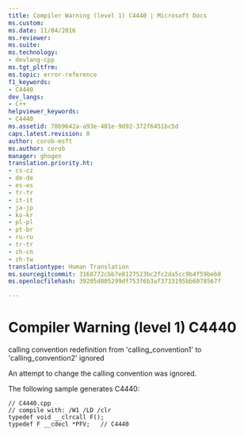 ```yaml
---
title: Compiler Warning (level 1) C4440 | Microsoft Docs
ms.custom: 
ms.date: 11/04/2016
ms.reviewer: 
ms.suite: 
ms.technology:
- devlang-cpp
ms.tgt_pltfrm: 
ms.topic: error-reference
f1_keywords:
- C4440
dev_langs:
- C++
helpviewer_keywords:
- C4440
ms.assetid: 78b9642a-a93e-401e-9d92-372f6451bc5d
caps.latest.revision: 8
author: corob-msft
ms.author: corob
manager: ghogen
translation.priority.ht:
- cs-cz
- de-de
- es-es
- fr-fr
- it-it
- ja-jp
- ko-kr
- pl-pl
- pt-br
- ru-ru
- tr-tr
- zh-cn
- zh-tw
translationtype: Human Translation
ms.sourcegitcommit: 3168772cbb7e8127523bc2fc2da5cc9b4f59beb8
ms.openlocfilehash: 39205d805299df753f6b3af3733195bb6078567f

---
```

# Compiler Warning (level 1) C4440
calling convention redefinition from 'calling_convention1' to 'calling_convention2' ignored  
  
 An attempt to change the calling convention was ignored.  
  
 The following sample generates C4440:  
  
```  
// C4440.cpp  
// compile with: /W1 /LD /clr  
typedef void __clrcall F();  
typedef F __cdecl *PFV;   // C4440  
```


<!--HONumber=Jan17_HO2-->


